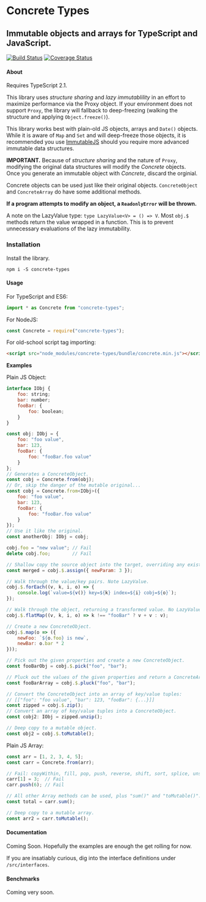 
# Concrete Types
## Immutable objects and arrays for TypeScript and JavaScript.

[![Build Status](https://travis-ci.org/patrimart/concrete-types.svg?branch=master)](https://travis-ci.org/patrimart/concrete-types)
[![Coverage Status](https://coveralls.io/repos/github/patrimart/concrete-types/badge.svg?branch=master)](https://coveralls.io/github/patrimart/concrete-types?branch=master)


#### About

Requires TypeScript 2.1.

This library uses *structure sharing* and *lazy immutablility* in an effort to maximize performance
via the Proxy object. If your environment does not support `Proxy`, the library will fallback to deep-freezing
(walking the structure and applying `Object.freeze()`).

This library works best with plain-old JS objects, arrays and `Date()` objects. While it is aware of `Map` and `Set`
and will deep-freeze those objects, it is recommended you use [ImmutableJS](https://facebook.github.io/immutable-js/)
should you require more advanced immutable data structures.

**IMPORTANT.** Because of *structure sharing* and the nature of `Proxy`, modifying the original data structures will
modify the *Concrete* objects. Once you generate an immutable object with *Concrete*, discard the orginial.

Concrete objects can be used just like their original objects. `ConcreteObject` and `ConcreteArray` do have some additional
methods.

**If a program attempts to modify an object, a `ReadonlyError` will be thrown.**

A note on the LazyValue<V> type: `type LazyValue<V> = () => V`. Most `obj.$` methods return the value wrapped
in a function. This is to prevent unnecessary evaluations of the lazy immutability.


### Installation

Install the library.

```
npm i -S concrete-types
```


#### Usage

For TypeScript and ES6:
```js
import * as Concrete from "concrete-types";
```

For NodeJS:
```js
const Concrete = require("concrete-types");
```

For old-school script tag importing:
```html
<script src="node_modules/concrete-types/bundle/concrete.min.js"></script>
```

**Examples**

Plain JS Object:
```js
interface IObj {
    foo: string;
    bar: number;
    fooBar: {
        foo: boolean;
    }
}

const obj: IObj = {
    foo: "foo value",
    bar: 123,
    fooBar: {
        foo: "fooBar.foo value"
    }
};
// Generates a ConcreteObject.
const cobj = Concrete.from(obj);
// Or, skip the danger of the mutable original...
const cobj = Concrete.from<IObj>({
    foo: "foo value",
    bar: 123,
    fooBar: {
        foo: "fooBar.foo value"
    }
});
// Use it like the original.
const anotherObj: IObj = cobj;

cobj.foo = "new value"; // Fail
delete cobj.foo;        // Fail

// Shallow copy the source object into the target, overriding any existing properties.
const merged = cobj.$.assign({ newParam: 3 });

// Walk through the value/key pairs. Note LazyValue.
cobj.$.forEach((v, k, i, o) => {
    console.log(`value=${v()} key=${k} index=${i} cobj=${o}`);
});

// Walk through the object, returning a transformed value. No LazyValue.
cobj.$.flatMap((v, k, i, o) => k !== "fooBar" ? v + v : v);

// Create a new ConcreteObject.
cobj.$.map(o => ({
    newFoo: `${o.foo} is new`,
    newBar: o.bar * 2
}));

// Pick out the given properties and create a new ConcreteObject.
const fooBarObj = cobj.$.pick("foo", "bar");

// Pluck out the values of the given properties and return a ConcreteArray.
const fooBarArray = cobj.$.pluck("foo", "bar");

// Convert the ConcreteObject into an array of key/value tuples:
// [["foo": "foo value", "bar": 123, "fooBar": {...}]]
const zipped = cobj.$.zip();
// Convert an array of key/value tuples into a ConcreteObject.
const cobj2: IObj = zipped.unzip();

// Deep copy to a mutable object.
const obj2 = cobj.$.toMutable();

```

Plain JS Array:
```js
const arr = [1, 2, 3, 4, 5];
const carr = Concrete.from(arr);

// Fail: copyWithin, fill, pop, push, reverse, shift, sort, splice, unshift
carr[1] = 3;  // Fail
carr.push(6); // Fail

// All other Array methods can be used, plus "sum()" and "toMutable()".
const total = carr.sum();

// Deep copy to a mutable array.
const arr2 = carr.toMutable();

```


#### Documentation

Coming Soon. Hopefully the examples are enough the get rolling for now.

If you are insatiably curious, dig into the interface definitions under `/src/interfaces`.


#### Benchmarks

Coming very soon.
